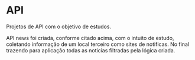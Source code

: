 # API
Projetos de API com o objetivo de estudos.

API news foi criada, conforme citado acima, com o intuito de estudo, coletando informação de um local terceiro como sites de notificas.
No final trazendo para aplicação todas as noticias filtradas pela lógica criada.
